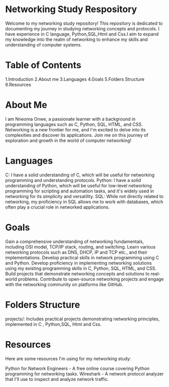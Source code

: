 # Networking Study Respository
Welcome to my networking study repository! This repository is dedicated to documenting my journey in studying networking concepts and protocols. I have experience in C language, Python,SQL,Html and Css.I aim to expand my knowledge into the realm of networking to enhance my skills and understanding of computer systems.

# Table of Contents

1.Introduction
2.About me
3.Languages 
4.Goals
5.Folders Structure
6.Resources

# About Me

I am Nneoma Onwe, a passionate learner with a background in programming languages such as C, Python, SQL, HTML, and CSS. Networking is a new frontier for me, and I'm excited to delve into its complexities and discover its applications. Join me on this journey of exploration and growth in the world of computer networking!

# Languages

C: I have a solid understanding of C, which will be useful for networking programming and understanding protocols.
Python:  I have a solid understanding of Python, which will be useful for low-level networking programming for scripting and automation tasks, and it's widely used in networking for its simplicity and versatility.
SQL: While not directly related to networking, my proficiency in SQL allows me to work with databases, which often play a crucial role in networked applications.

# Goals
Gain a comprehensive understanding of networking fundamentals, including OSI model, TCP/IP stack, routing, and switching.
Learn various networking protocols such as DNS, DHCP, IP and TCP etc., and their implementations.
Develop practical skills in network programming using C and Python.
Develop proficiency in implementing networking solutions using my existing programming skills in C, Python, SQL, HTML, and CSS.
Build projects that demonstrate networking concepts and solutions to real-world problems.
Contribute to open-source networking projects and engage with the networking community on platforms like GitHub.

# Folders Structure 
projects/: Includes practical projects demonstrating networking principles, implemented in C , Python,SQL, Html and Css.

# Resources
Here are some resources I'm using for my networking study:

Python for Network Engineers - A free online course covering Python programming for networking tasks.
Wireshark - A network protocol analyzer that I'll use to inspect and analyze network traffic.


